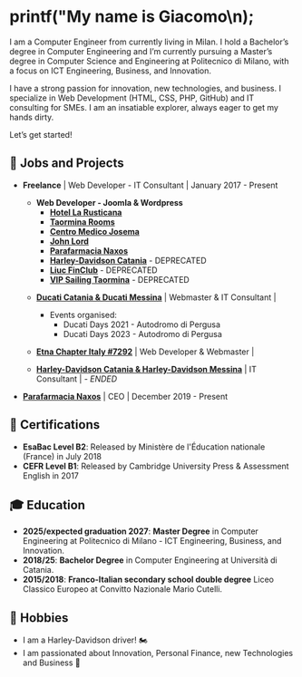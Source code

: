 # printf("My name is Giacomo\n);

I am a Computer Engineer from currently living in Milan. I hold a Bachelor’s degree in Computer Engineering and I’m currently pursuing a Master’s degree in Computer Science and Engineering at Politecnico di Milano, with a focus on ICT Engineering, Business, and Innovation.

I have a strong passion for innovation, new technologies, and business. I specialize in Web Development (HTML, CSS, PHP, GitHub) and IT consulting for SMEs. I am an insatiable explorer, always eager to get my hands dirty.

Let’s get started!


## 🏢 Jobs and Projects

* **Freelance** | Web Developer - IT Consultant | January 2017 - Present

  - **Web Developer - Joomla & Wordpress** 
    - **[Hotel La Rusticana](https://hotellarusticana.it/)**
    - **[Taormina Rooms](https://www.taorminarooms.com/)**
    - **[Centro Medico Josema](https://www.centromedicojosema.it/)**
    - **[John Lord](https://www.johnlord.it/)**
    - **[Parafarmacia Naxos](https://www.parafarmacianaxos.it/)**
    - **[Harley-Davidson Catania](https://www.harley-davidson-catania.it/)** - DEPRECATED
    - **[Liuc FinClub](https://www.liucfinclub.com/)** - DEPRECATED
    - **[VIP Sailing Taormina](https://www.vipsailingtaormina.com/ )** - DEPRECATED
    

  * **[Ducati Catania & Ducati Messina](https://www.ducaticatania.it/)** | Webmaster & IT Consultant |
      * Events organised:
        - Ducati Days 2021 - Autodromo di Pergusa
        - Ducati Days 2023 - Autodromo di Pergusa

  * **[Etna Chapter Italy #7292](https://www.etnachapter.it/)** | Web Developer & Webmaster |

  * **[Harley-Davidson Catania & Harley-Davidson Messina](https://www.harley-davidson-catania.it/)** | IT Consultant | - *ENDED*

* **[Parafarmacia Naxos](https://www.parafarmacianaxos.it/)** | CEO | December 2019 - Present

## 📜 Certifications
* **EsaBac Level B2**: Released by Ministère de l'Éducation nationale (France) in July 2018
* **CEFR Level B1**: Released by Cambridge University Press & Assessment English in 2017

## 🎓 Education
* **2025/expected graduation 2027**: **Master Degree** in Computer Engineering at Politecnico di Milano - ICT Engineering, Business, and Innovation.
* **2018/25**: **Bachelor Degree** in Computer Engineering at Università di Catania.
* **2015/2018**: **Franco-Italian secondary school double degree** Liceo Classico Europeo at Convitto Nazionale Mario Cutelli.

## 🌟 Hobbies
  - I am a Harley-Davidson driver! 🏍
  - I am passionated about Innovation, Personal Finance, new Technologies and Business 💼
